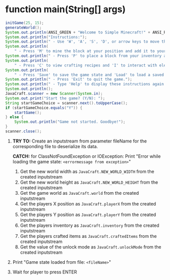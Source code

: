 # function main(String[] args)

```java
initGame(25, 15);
generateWorld();
System.out.println(ANSI_GREEN + "Welcome to Simple Minecraft!" + ANSI_RESET);
System.out.println("Instructions:");
System.out.println(" - Use 'W', 'A', 'S', 'D', or arrow keys to move the player.");
System.out.println(
    " - Press 'M' to mine the block at your position and add it to your inventory.");
System.out.println(" - Press 'P' to place a block from your inventory at your position.");
System.out.println(
    " - Press 'C' to view crafting recipes and 'I' to interact with elements in the world.");
System.out.println(
    " - Press 'Save' to save the game state and 'Load' to load a saved game state.");
System.out.println(" - Press 'Exit' to quit the game.");
System.out.println(" - Type 'Help' to display these instructions again.");
System.out.println();
JavaCraft.scanner = new Scanner(System.in);
System.out.print("Start the game? (Y/N): ");
String startGameChoice = scanner.next().toUpperCase();
if (startGameChoice.equals("Y")) {
    startGame();
} else {
    System.out.println("Game not started. Goodbye!");
}
scanner.close();
```

1. **TRY TO:** Create an inputstream from parameter fileName for the corresponding file to deserialize its data.

   **CATCH:** for ClassNotFoundException or IOException: Print "Error while loading the game state: `<errormessage from exception>`"
   1. Get the new world width as `JavaCraft.NEW_WORLD_WIDTH` from the created inputstream
   2. Get the new world height as `JavaCraft.NEW_WORLD_HEIGHT` from the created inputstream
   3. Get the game world as `JavaCraft.world` from the created inputstream
   4. Get the players X position as `JavaCraft.playerX` from the created inputstream
   5. Get the players Y position as `JavaCraft.playerY` from the created inputstream
   6. Get the players inventory as `JavaCraft.inventory` from the created inputstream
   7. Get the players crafted items as `JavaCraft.craftedItems` from the created inputstream
   8. Get the value of the unlock mode as `JavaCraft.unlockMode` from the created inputstream
2.  Print "Game state loaded from file: `<fileName>`"
3.  Wait for player to press ENTER
